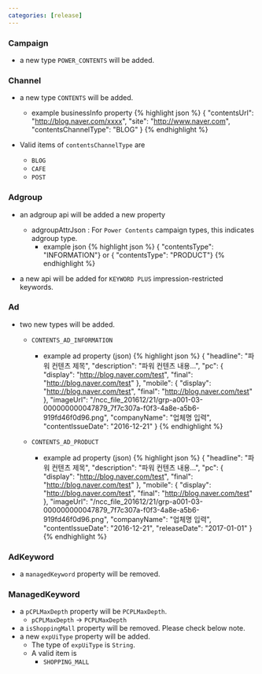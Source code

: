 ```yaml
---
categories: [release]
---
```


### Campaign
 * a new type `POWER_CONTENTS` will be added.

### Channel
 * a new type `CONTENTS` will be added.
   * example businessInfo property
{% highlight json %}
{
	"contentsUrl": "http://blog.naver.com/xxxx",
	"site": "http://www.naver.com",
	"contentsChannelType": "BLOG"
}
{% endhighlight %}

 * Valid items of `contentsChannelType` are
   * `BLOG`
   * `CAFE`
   * `POST`

### Adgroup
 * an adgroup api will be added a new property
   * adgroupAttrJson : For `Power Contents` campaign types, this indicates adgroup type.
     * example json
{% highlight json %}
{ "contentsType": "INFORMATION"}
or
{ "contentsType": "PRODUCT"}
{% endhighlight %}

    
  * a new api will be added for `KEYWORD PLUS` impression-restricted keywords.

### Ad
 * two new types will be added.
   * `CONTENTS_AD_INFORMATION`
     * example ad property (json)
{% highlight json %}
{
  "headline": "파워 컨텐츠 제목",
  "description": "파워  컨텐츠 내용...",
  "pc": {
    "display": "http://blog.naver.com/test",
    "final": "http://blog.naver.com/test"
  },
  "mobile": {
    "display": "http://blog.naver.com/test",
    "final": "http://blog.naver.com/test"
  },
  "imageUrl": "/ncc_file_201612/21/grp-a001-03-000000000047879_7f7c307a-f0f3-4a8e-a5b6-919fd46f0d96.png",
  "companyName": "업체명 입력",
  "contentIssueDate": "2016-12-21"
}
{% endhighlight %}

   * `CONTENTS_AD_PRODUCT`
       * example ad property (json)
{% highlight json %}
{
  "headline": "파워 컨텐츠 제목",
  "description": "파워  컨텐츠 내용...",
  "pc": {
    "display": "http://blog.naver.com/test",
    "final": "http://blog.naver.com/test"
  },
  "mobile": {
    "display": "http://blog.naver.com/test",
    "final": "http://blog.naver.com/test"
  },
  "imageUrl": "/ncc_file_201612/21/grp-a001-03-000000000047879_7f7c307a-f0f3-4a8e-a5b6-919fd46f0d96.png",
  "companyName": "업체명 입력",
  "contentIssueDate": "2016-12-21",
  "releaseDate": "2017-01-01"
}
{% endhighlight %}

### AdKeyword
 * a `managedKeyword` property will be removed.

### ManagedKeyword
 * a `pCPLMaxDepth` property will be `PCPLMaxDepth`.
    * `pCPLMaxDepth` -> `PCPLMaxDepth`
 * a `isShoppingMall` property will be removed. Please check below note.
 * a new `expUiType` property will be added.
    * The type of `expUiType` is `String`.
    * A valid item is
      * `SHOPPING_MALL`
